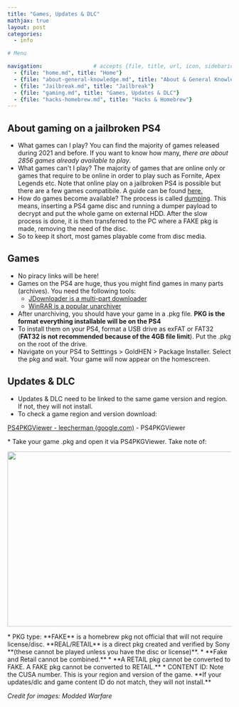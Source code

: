 ```yaml
---
title: "Games, Updates & DLC"
mathjax: true
layout: post
categories:
  - info

# Menu

navigation:                # accepts {file, title, url, icon, sidebaricon}
  - {file: "home.md", title: "Home"}
  - {file: "about-general-knowledge.md", title: "About & General Knowledge"}
  - {file: "Jailbreak.md", title: "Jailbreak"}
  - {file: "gaming.md", title: "Games, Updates & DLC"}
  - {file: "hacks-homebrew.md", title: "Hacks & Homebrew"}
---
```



## About gaming on a jailbroken PS4

* What games can I play? You can find the majority of games released during 2021 and before. If you want to know how many, *there are about 2856 games already available to play*.
* What games can't I play? The majority of games that are online only or games that require to be online in order to play such as Fornite, Apex Legends etc. Note that online play on a jailbroken PS4 is possible but there are a few games compatibile. A guide can be found
[here.](onlineplay.md)
* How do games become available? The process is called 
[dumping](dumping.md). This means, inserting a PS4 game disc and running a dumper payload to decrypt and put the whole game on external HDD. After the slow process is done, it is then transferred to the PC where a FAKE pkg is made, removing the need of the disc.
* So to keep it short, most games playable come from disc media.


## Games

* No piracy links will be here!
* Games on the PS4 are huge, thus you might find games in many parts (archives). You need the following tools:
    * <a href="https://jdownloader.org/download/index"> JDownloader is a multi-part downloader</a>
    * <a href="https://www.win-rar.com/download.html?&amp;L=0"> WinRAR is a popular unarchiver</a>
* After unarchiving, you should have your game in a .pkg file. **PKG is the format everything installable will be on the PS4**
* To install them on your PS4, format a USB drive as exFAT or FAT32 (**FAT32 is not recommended because of the 4GB file limit**). Put the .pkg on the root of the drive.
* Navigate on your PS4 to Setttings > GoldHEN > Package Installer. Select the pkg and wait. Your game will now appear on the homescreen.

## Updates & DLC

* Updates & DLC need to be linked to the same game version and region. If not, they will not install.
* To check a game region and version download:
<p><a href="https://sites.google.com/site/theleecherman/ps4pkgviewer">PS4PKGViewer - leecherman (google.com)</a>&nbsp;- PS4PKGViewer</p>
* Take your game .pkg and open it via PS4PKGViewer. Take note of:
<p><img alt="" src="https://gcdn.pbrd.co/images/9O68wknbdHM9.png?o=1" style="width: 698px; height: 393px;" /></p>
* PKG type: **FAKE** is a homebrew pkg not official that will not require license/disc. **REAL/RETAIL** is a direct pkg created and verified by Sony **(these cannot be played unless you have the disc or license)**.
* **Fake and Retail cannot be combined.**
* **A RETAIL pkg cannot be converted to FAKE. A FAKE pkg cannot be converted to RETAIL.**
* CONTENT ID: Note the CUSA number. This is your region and version of the game. **If your updates/dlc and game content ID do not match, they will not install.**



*Credit for images: Modded Warfare*
